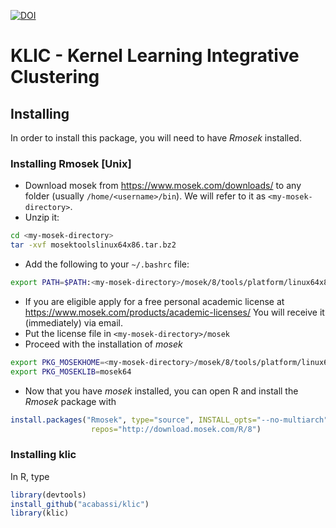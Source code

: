 [![DOI](https://zenodo.org/badge/134583683.svg)](https://zenodo.org/badge/latestdoi/134583683)

# KLIC - Kernel Learning Integrative Clustering

## Installing

In order to install this package, you will need to have _Rmosek_ installed.

### Installing Rmosek [Unix]

* Download mosek from https://www.mosek.com/downloads/ to any folder (usually `/home/<username>/bin`). We will refer to it as `<my-mosek-directory>`.
* Unzip it:
```bash
cd <my-mosek-directory>
tar -xvf mosektoolslinux64x86.tar.bz2
```
* Add the following to your `~/.bashrc` file:

```bash
export PATH=$PATH:<my-mosek-directory>/mosek/8/tools/platform/linux64x86/bin
```

* If you are eligible apply for a free personal academic license at https://www.mosek.com/products/academic-licenses/ You will receive it (immediately) via email.
* Put the license file in `<my-mosek-directory>/mosek`
* Proceed with the installation of _mosek_

```bash
export PKG_MOSEKHOME=<my-mosek-directory>/mosek/8/tools/platform/linux64x86
export PKG_MOSEKLIB=mosek64
```
* Now that you have _mosek_ installed, you can open R and install the _Rmosek_ package with
```R
install.packages("Rmosek", type="source", INSTALL_opts="--no-multiarch",
                  repos="http://download.mosek.com/R/8")
```

### Installing klic

In R, type
```R
library(devtools)
install_github("acabassi/klic")
library(klic)
```
